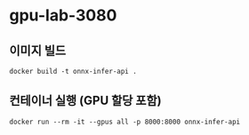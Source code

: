 # gpu-lab-3080

## 이미지 빌드
`docker build -t onnx-infer-api .`


## 컨테이너 실행 (GPU 할당 포함)
`docker run --rm -it --gpus all -p 8000:8000 onnx-infer-api`
